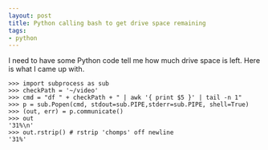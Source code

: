```yaml
---
layout: post
title: Python calling bash to get drive space remaining
tags:
- python
---
```


I need to have some Python code tell me how much drive space is left. Here is what I came up with.

~~~
>>> import subprocess as sub
>>> checkPath = '~/video'
>>> cmd = "df " + checkPath + " | awk '{ print $5 }' | tail -n 1"
>>> p = sub.Popen(cmd, stdout=sub.PIPE,stderr=sub.PIPE, shell=True)
>>> (out, err) = p.communicate()
>>> out
'31%\n'
>>> out.rstrip() # rstrip 'chomps' off newline
'31%'
~~~
